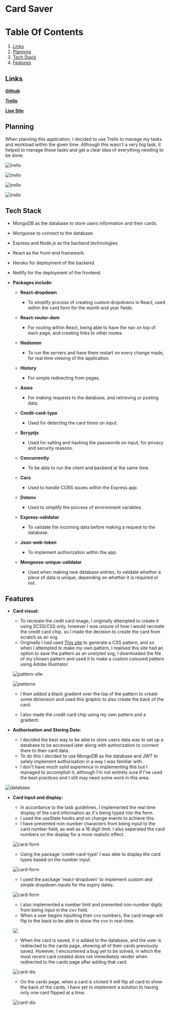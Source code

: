 # Card Saver

# Table Of Contents
1. [Links](#Links)
2. [Planning](#Planning)
3. [Tech Stack](#Tech-stack)
4. [Features](#features)

## Links

[**Github**](https://github.com/MeikaFreckelton/credit-card-app)

[**Trello**](https://trello.com/b/G2Dmkeww/credit-card-app)

[**Live Site**](https://card-saver.netlify.app/)

## Planning

When planning this application, I decided to use Trello to manage my tasks and workload within the given time. Although this wasn't a very big task, it helped to manage these tasks and get a clear idea of everything needing to be done.

![trello](images/trello-1.png)

![trello](images/trello-check-1.png)

![trello](images/trello-check-2.png)

![trello](images/trello-2.png)



## Tech Stack

- MongoDB as the database to store users information and their cards.

- Mongoose to connect to the database.

- Express and Node.js as the backend technologies.

- React as the front-end framework.

- Heroku for deployment of the backend.

- Netlify for the deployment of the frontend.

- **Packages include:** 

  - **React-dropdown**

    - To simplify process of creating custom dropdowns in React, used within the card form for the month and year fields.

  - **React-router-dom**

    - For routing within React, being able to have the nav on top of each page, and creating links to other routes.

  - **Nodemon**

    - To run the servers and have them restart on every change made, for real time viewing of the application.

  - **History**

    - For simple redirecting from pages.

  - **Axios**

    - For making requests to the database, and retrieving or posting data.

  - **Credit-card-type**

    - Used for detecting the card times on input.

  - **Bcryptjs** 

    - Used for salting and hashing the passwords on input, for privacy and security reasons.

  - **Concurrently**

    - To be able to run the client and backend at the same time.

  - **Cors**

    - Used to handle CORS issues within the Express app.

  - **Dotenv**

    - Used to simplify the process of environment variables.

  - **Express-validator**

    - To validate the incoming data before making a request to the database.

  - **Json-web-token**

    - To implement authorization within the app.

  - **Mongoose-unique-validator**

    - Used when making new database entries, to validate whether a piece of data is unique, depending on whether it is required or not.

    

## Features

- **Card visual:**
  
  - To recreate the cedit card image, I originally attempted to create it using SCSS/CSS only, however I was unsure of how I would recreate the credit card chip, so I made the decision to create the card from scratch as an svg. 
  - Originally I had used [This site](http://www.heropatterns.com/) to generate a CSS pattern, and so when I attempted to make my own pattern, I realised this site had an option to save the pattern as an unstyled svg, I downloaded the file of my chosen pattern and used it to make a custom coloured pattern using Adobe Illustrator. 
  
  ![pattern-site](images/pattern-generator.png)
  
  ![patterns](images/original-patterns.png)
  
  - I then added a black gradient over the top of the pattern to create some dimension and used this graphic to also create the back of the card.
  
  - I also made the credit card chip using my own pattern and a gradient.

- **Authorisation and Storing Data:**
  - I decided the best way to be able to store users data was to set up a database to be accessed later along with authorization to connect them to their card data.
  - To do this I decided to use MongoDB as the database and JWT to safely implement authorisation in a way I was familiar with.
  - I don't have much solid experience in implementing this but I managed to accomplish it, although I'm not entirely sure if I've used the best practices and I still may need some work in this area.

![database](images/db.png)

- **Card input and display:**

  - In accordance to the task guidelines, I implemented the real time display of the card information as it's being typed into the form. 
  - I used the useState hooks and on change events to achieve this.
  - I have prevented non-number characters from being input to the card number field, as well as a 16 digit limit. I also seperated the card numbers on the display for a more realistic effect.

  ![card-form](images/card-form-1.png)

  - Using the package 'credit-card-type' I was able to display the card types based on the number input.

  ![card-form](images/card-form-type.png)

  - I used the package 'react-dropdown' to implement custom and simple dropdown inputs for the expiry dates.

  ![card-form](images/card-form-2.png)

  - I also implemented a number limit and prevented non-number digits from being input in the cvv field.
  - When a user begins inputting their cvv numbers, the card image will flip to the back to be able to show the cvv in real-time.

  ![](images/card-form-3.png)

  - When the card is saved, it is added to the database, and the user is redirected to the cards page, showing all of their cards previously saved. However, I encountered a bug yet to be solved, in which the most recent card created does not immediately render when redirected to the cards page after adding that card.

  ![card-dis](images/card-dis-front.png)

  - On the cards page, when a card is clicked it will flip all card to show the back of the cards, I have yet to implement a solution to having only one card flipped at a time.

  ![card-dis](images/card-dis-back.png)

  
